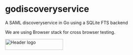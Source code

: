 # godiscoveryservice
A SAML discoveryservice in Go using a SQLite FTS backend

We are using Browser stack for cross browser testing.

<a class="logo" href="https://www.browserstack.com" title="BrowserStack">
          <img alt="Header logo" class="w-svg" src="https://p14.zdusercontent.com/attachment/1015988/yB3rjzRAxIBzCeNlIWSctkgLf?token=eyJhbGciOiJkaXIiLCJlbmMiOiJBMTI4Q0JDLUhTMjU2In0..7poxgnG8mw3_cd9t5f-qEQ.ECXryXUVA98zf3QUhBFboU8cKCZal97pYOpJhEQyglh0lAUgv7_45cOkGlLn9QugylzmaizuI1KWrMSbDMX98vTzP_iU8RKYzBvmIdF3uCq9jiydxwSOKY5q1nKWLIm5O7GpEV3OvS7cV00UguIrEzBG7s0mPNGYJpN1kqHO4c3il0MGZlWZTVcGh1hODszkLxBczYiGvXXBjXehwOGr_a3c90_zCy1IzFKgybqtMnaZPEyGLryyc2Q-NKDfy4RG_9EaoOrOfDAhy6tHYVSdRhtRUdj8_Jq1HJgRJHPIBYA.uhxKc_Z-NEx8fSKcWP-Zcg" style="height: 35px;" width="188">
</a>
